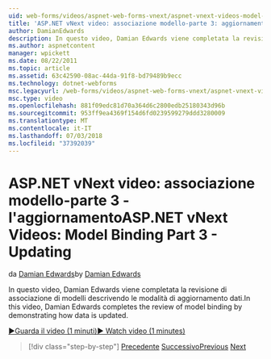 ```yaml
---
uid: web-forms/videos/aspnet-web-forms-vnext/aspnet-vnext-videos-model-binding-part-3-updating
title: 'ASP.NET vNext video: associazione modello-parte 3: aggiornamento | Microsoft Docs'
author: DamianEdwards
description: In questo video, Damian Edwards viene completata la revisione di associazione di modelli descrivendo le modalità di aggiornamento dati.
ms.author: aspnetcontent
manager: wpickett
ms.date: 08/22/2011
ms.topic: article
ms.assetid: 63c42590-08ac-44da-91f8-bd79489b9ecc
ms.technology: dotnet-webforms
msc.legacyurl: /web-forms/videos/aspnet-web-forms-vnext/aspnet-vnext-videos-model-binding-part-3-updating
msc.type: video
ms.openlocfilehash: 881f09edc81d70a364d6c2800edb25180343d96b
ms.sourcegitcommit: 953ff9ea4369f154d6fd0239599279ddd3280009
ms.translationtype: MT
ms.contentlocale: it-IT
ms.lasthandoff: 07/03/2018
ms.locfileid: "37392039"
---
```

<a name="aspnet-vnext-videos-model-binding-part-3---updating"></a><span data-ttu-id="d62c6-103">ASP.NET vNext video: associazione modello-parte 3 - l'aggiornamento</span><span class="sxs-lookup"><span data-stu-id="d62c6-103">ASP.NET vNext Videos: Model Binding Part 3 - Updating</span></span>
====================
<span data-ttu-id="d62c6-104">da [Damian Edwards](https://github.com/DamianEdwards)</span><span class="sxs-lookup"><span data-stu-id="d62c6-104">by [Damian Edwards](https://github.com/DamianEdwards)</span></span>

<span data-ttu-id="d62c6-105">In questo video, Damian Edwards viene completata la revisione di associazione di modelli descrivendo le modalità di aggiornamento dati.</span><span class="sxs-lookup"><span data-stu-id="d62c6-105">In this video, Damian Edwards completes the review of model binding by demonstrating how data is updated.</span></span>

[<span data-ttu-id="d62c6-106">&#9654;Guarda il video (1 minuti)</span><span class="sxs-lookup"><span data-stu-id="d62c6-106">&#9654; Watch video (1 minutes)</span></span>](https://channel9.msdn.com/Blogs/ASP-NET-Site-Videos/aspnet-vnext-videos-model-binding-part-3-updating)

> [!div class="step-by-step"]
> <span data-ttu-id="d62c6-107">[Precedente](aspnet-vnext-videos-model-binding-part-2-filtering.md)
> [Successivo](aspnet-45-web-forms-model-binding.md)</span><span class="sxs-lookup"><span data-stu-id="d62c6-107">[Previous](aspnet-vnext-videos-model-binding-part-2-filtering.md)
[Next](aspnet-45-web-forms-model-binding.md)</span></span>
